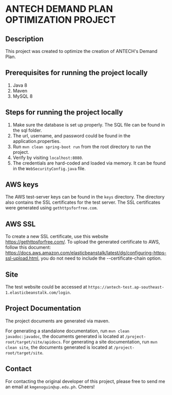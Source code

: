 # ANTECH DEMAND PLAN OPTIMIZATION PROJECT

## Description
This project was created to optimize the creation of ANTECH's Demand Plan.

## Prerequisites for running the project locally
1. Java 8
2. Maven
3. MySQL 8

## Steps for running the project locally
1. Make sure the database is set up properly. The SQL file can be found in the sql folder.
2. The url, username, and password could be found in the application.properties.
3. Run `mvn clean spring-boot run` from the root directory to run the project.
4. Verify by visiting `localhost:8080`.
5. The credentials are hard-coded and loaded via memory. It can be found in the `WebSecurityConfig.java` file.

## AWS keys
The AWS test-server keys can be found in the `keys` directory. 
The directory also contains the SSL certificates for the test server. The SSL certificates were generated using `gethttpsforfree.com`.

## AWS SSL
To create a new SSL certificate, use this website https://gethttpsforfree.com/. To upload the generated certificate to AWS, follow this document: https://docs.aws.amazon.com/elasticbeanstalk/latest/dg/configuring-https-ssl-upload.html, you do not need to include the --certificate-chain option.

## Site
The test website could be accessed at `https://antech-test.ap-southeast-1.elasticbeanstalk.com/login`.

## Project Documentation
The project documents are generated via maven.
 
For generating a standalone documentation, run `mvn clean javadoc:javadoc`, the documents generated is located at `/project-root/target/site/apidocs`. 
For generating a site documentation, run `mvn clean site`, the documents generated is located at `/project-root/target/site`.

## Contact
For contacting the original developer of this project, please free to send me an email at `kmgenoguin@up.edu.ph`. Cheers!

